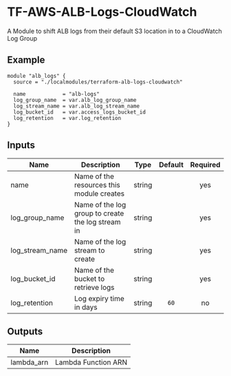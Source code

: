 # TF-AWS-ALB-Logs-CloudWatch

A Module to shift ALB logs from their default S3 location in to a CloudWatch Log Group

## Example

```hcl
module "alb_logs" {
  source = "./localmodules/terraform-alb-logs-cloudwatch"

  name            = "alb-logs"
  log_group_name  = var.alb_log_group_name
  log_stream_name = var.alb_log_stream_name
  log_bucket_id   = var.access_logs_bucket_id
  log_retention   = var.log_retention
}
```

## Inputs

| Name | Description | Type | Default | Required |
|------|-------------|:----:|:-----:|:-----:|
| name | Name of the resources this module creates | string |  | yes |
| log_group_name | Name of the log group to create the log stream in | string |  | yes |
| log_stream_name | Name of the log stream to create | string |  | yes |
| log_bucket_id | Name of the bucket to retrieve logs | string |  | yes |
| log_retention | Log expiry time in days | string | `60` | no |

## Outputs

| Name | Description |
|------|-------------|
| lambda_arn | Lambda Function ARN |
